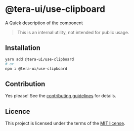 # @tera-ui/use-clipboard

A Quick description of the component

> This is an internal utility, not intended for public usage.

## Installation

```sh
yarn add @tera-ui/use-clipboard
# or
npm i @tera-ui/use-clipboard
```

## Contribution

Yes please! See the
[contributing guidelines](https://github.com/hieumau12/nextui-tera/blob/master/CONTRIBUTING.md)
for details.

## Licence

This project is licensed under the terms of the
[MIT license](https://github.com/hieumau12/nextui-tera/blob/master/LICENSE).
